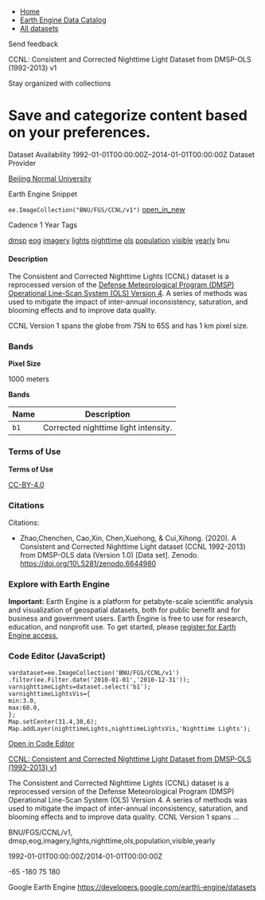 



* [Home](https://developers.google.com/)
* [Earth Engine Data Catalog](https://developers.google.com/earth-engine/datasets)
* [All datasets](https://developers.google.com/earth-engine/datasets/catalog)





 
 
 Send feedback
 
 

CCNL: Consistent and Corrected Nighttime Light Dataset from DMSP\-OLS (1992\-2013\) v1


 
 Stay organized with collections
 

 
 Save and categorize content based on your preferences.
========================================================================================================================================================================================








Dataset Availability
1992\-01\-01T00:00:00Z–2014\-01\-01T00:00:00Z
Dataset Provider


[Beijing Normal University](https://doi.org/10.5281/zenodo.6644980)



Earth Engine Snippet


`ee.ImageCollection("BNU/FGS/CCNL/v1")` 
[open\_in\_new](https://code.earthengine.google.com/?scriptPath=Examples:Datasets/BNU/BNU_FGS_CCNL_v1)





Cadence
1 Year
Tags


[dmsp](/earth-engine/datasets/tags/dmsp)
[eog](/earth-engine/datasets/tags/eog)
[imagery](/earth-engine/datasets/tags/imagery)
[lights](/earth-engine/datasets/tags/lights)
[nighttime](/earth-engine/datasets/tags/nighttime)
[ols](/earth-engine/datasets/tags/ols)
[population](/earth-engine/datasets/tags/population)
[visible](/earth-engine/datasets/tags/visible)
[yearly](/earth-engine/datasets/tags/yearly)
bnu








#### Description



The Consistent and Corrected Nighttime Lights (CCNL) dataset is
a reprocessed version of the [Defense Meteorological Program (DMSP)
Operational Line\-Scan System (OLS) Version 4](/earth-engine/datasets/catalog/NOAA_DMSP-OLS_NIGHTTIME_LIGHTS).
A series of methods was used to mitigate the impact of inter\-annual
inconsistency, saturation, and blooming effects and to improve data quality.


CCNL Version 1 spans the globe from 75N to 65S and has 1 km pixel size.





### Bands



**Pixel Size**
  
1000 meters



**Bands**




| Name | Description |
| --- | --- |
| `b1` | Corrected nighttime light intensity. |




### Terms of Use


**Terms of Use**


[CC\-BY\-4\.0](https://spdx.org/licenses/CC-BY-4.0.html)




### Citations



Citations:
* Zhao,Chenchen, Cao,Xin, Chen,Xuehong, \& Cui,Xihong. (2020\). A Consistent
and Corrected Nighttime Light dataset (CCNL 1992\-2013\) from DMSP\-OLS data
(Version 1\.0\) \[Data set]. Zenodo. https://doi.org/10\.5281/zenodo.6644980





### Explore with Earth Engine


**Important:** 
 Earth Engine is a platform for petabyte\-scale scientific analysis and visualization of
 geospatial datasets, both for public benefit and for business and government users.
 Earth Engine is free to use for research, education, and nonprofit use. To get started, please
 [register for Earth Engine access.](https://console.cloud.google.com/earth-engine)



### Code Editor (JavaScript)



```
vardataset=ee.ImageCollection('BNU/FGS/CCNL/v1')
.filter(ee.Filter.date('2010-01-01','2010-12-31'));
varnighttimeLights=dataset.select('b1');
varnighttimeLightsVis={
min:3.0,
max:60.0,
};
Map.setCenter(31.4,30,6);
Map.addLayer(nighttimeLights,nighttimeLightsVis,'Nighttime Lights');
```



[Open in Code Editor](https://code.earthengine.google.com/?scriptPath=Examples:Datasets/BNU/BNU_FGS_CCNL_v1)


[CCNL: Consistent and Corrected Nighttime Light Dataset from DMSP\-OLS (1992\-2013\) v1](/earth-engine/datasets/catalog/BNU_FGS_CCNL_v1)

The Consistent and Corrected Nighttime Lights (CCNL) dataset is a reprocessed version of the Defense Meteorological Program (DMSP) Operational Line\-Scan System (OLS) Version 4\. A series of methods was used to mitigate the impact of inter\-annual inconsistency, saturation, and blooming effects and to improve data quality. CCNL Version 1 spans …

 BNU/FGS/CCNL/v1,
 dmsp,eog,imagery,lights,nighttime,ols,population,visible,yearly

1992\-01\-01T00:00:00Z/2014\-01\-01T00:00:00Z



 \-65 \-180 75 180
 



Google Earth Engine
https://developers.google.com/earth\-engine/datasets








